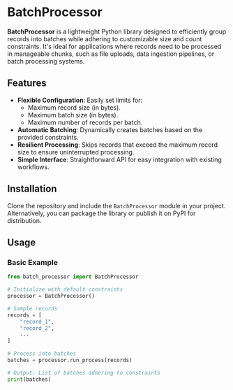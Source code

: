 # BatchProcessor

**BatchProcessor** is a lightweight Python library designed to efficiently group records into batches while adhering to customizable size and count constraints. It's ideal for applications where records need to be processed in manageable chunks, such as file uploads, data ingestion pipelines, or batch processing systems.

## Features

- **Flexible Configuration**: Easily set limits for:
  - Maximum record size (in bytes).
  - Maximum batch size (in bytes).
  - Maximum number of records per batch.
- **Automatic Batching**: Dynamically creates batches based on the provided constraints.
- **Resilient Processing**: Skips records that exceed the maximum record size to ensure uninterrupted processing.
- **Simple Interface**: Straightforward API for easy integration with existing workflows.

## Installation

Clone the repository and include the `BatchProcessor` module in your project. Alternatively, you can package the library or publish it on PyPI for distribution.

## Usage

### Basic Example
```python
from batch_processor import BatchProcessor

# Initialize with default constraints
processor = BatchProcessor()

# Sample records
records = [
    "record_1", 
    "record_2", 
    ...
]

# Process into batches
batches = processor.run_process(records)

# Output: List of batches adhering to constraints
print(batches)
